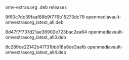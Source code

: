 omv-extras.org .deb releases

9f60c7dc39faaf88b9f776b15273dc79  openmediavault-omvextrasorg_latest_all.deb

8d47f7f737d21ae36902e723bac2ea64  openmediavault-omvextrasorg_latest_all3.deb

8c289ce22142b47131bbb18e8ce3aafb  openmediavault-omvextrasorg_latest_all4.deb
